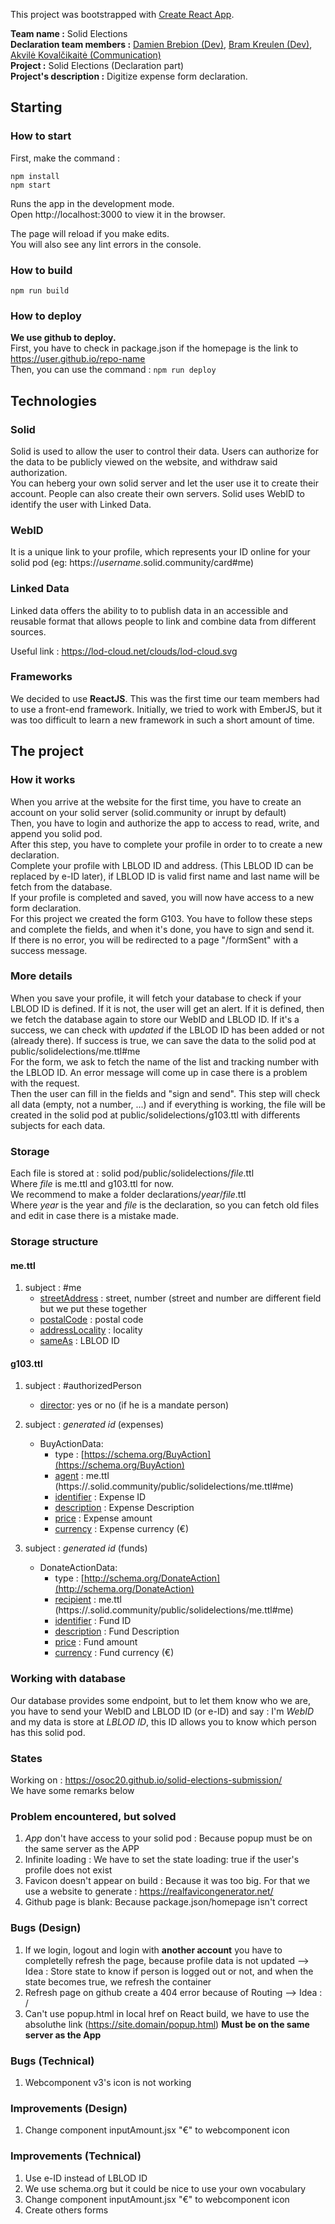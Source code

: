 This project was bootstrapped with [Create React App](https://github.com/facebook/create-react-app).

**Team name :** Solid Elections<br/>
**Declaration team members :** [Damien Brebion (Dev)](https://www.linkedin.com/in/damien-brebion/), [Bram Kreulen (Dev)](https://www.linkedin.com/in/bram-kreulen-3ba60a1b3/), [Akvilė Kovalčikaitė (Communication)](https://www.linkedin.com/in/kovalcikaite)<br/>
**Project :** Solid Elections (Declaration part)<br/>
**Project's description :** Digitize expense form declaration.<br/>

## Starting
### How to start
First, make the command :
```
npm install
npm start
```

Runs the app in the development mode.<br/>
Open http://localhost:3000 to view it in the browser.<br/>

The page will reload if you make edits.<br/>
You will also see any lint errors in the console.

### How to build
`npm run build`

### How to deploy
**We use github to deploy.**<br/>
First, you have to check in package.json if the homepage is the link to https://user.github.io/repo-name<br/>
Then, you can use the command :
`npm run deploy`

## Technologies
### Solid
Solid is used to allow the user to control their data. Users can authorize for the data to be publicly viewed on the website, and withdraw said authorization.<br/>
You can heberg your own solid server and let the user use it to create their account. People can also create their own servers.
Solid uses WebID to identify the user with Linked Data.

### WebID
It is a unique link to your profile, which represents your ID online for your solid pod (eg: https://_username_.solid.community/card#me)

### Linked Data
Linked data offers the ability to to publish data in an accessible and reusable format that allows people to link and combine data from different sources.

Useful link : https://lod-cloud.net/clouds/lod-cloud.svg 


### Frameworks
We decided to use **ReactJS**. This was the first time our team members had to use a front-end framework. Initially, we tried to work with EmberJS, but it was too difficult to learn a new framework in such a short amount of time.

## The project
### How it works
When you arrive at the website for the first time, you have to create an account on your solid server (solid.community or inrupt by default)<br/>
Then, you have to login and authorize the app to access to read, write, and append you solid pod.<br/>
After this step, you have to complete your profile in order to to create a new declaration.<br/>
Complete your profile with LBLOD ID and address. (This LBLOD ID can be replaced by e-ID later), if LBLOD ID is valid first name and last name will be fetch from the database.<br/>
If your profile is completed and saved, you will now have access to a new form declaration. <br/>
For this project we created the form G103. You have to follow these steps and complete the fields, and when it's done, you have to sign and send it.<br/>
If there is no error, you will be redirected to a page "/formSent" with a success message.

### More details
When you save your profile, it will fetch your database to check if your LBLOD ID is defined. If it is not, the user will get an alert. If it is defined, then we fetch the database again to store our WebID and LBLOD ID. If it's a success, we can check with _updated_ if the LBLOD ID has been added or not (already there). If success is true, we can save the data to the solid pod at public/solidelections/me.ttl#me<br/>
For the form, we ask to fetch the name of the list and tracking number with the LBLOD ID. An error message will come up in case there is a problem with the request.<br/>
Then the user can fill in the fields and "sign and send". This step will check all data (empty, not a number, ...) and if everything is working, the file will be created in the solid pod at public/solidelections/g103.ttl with differents subjects for each data.

### Storage
Each file is stored at : solid pod/public/solidelections/_file_.ttl<br/>
Where _file_ is me.ttl and g103.ttl for now. <br/>
We recommend to make a folder declarations/_year_/_file_.ttl<br/>
Where _year_ is the year and _file_ is the declaration, so you can fetch old files and edit in case there is a mistake made.

### Storage structure
#### me.ttl
1. subject : #me
    - [streetAddress](https://schema.org/streetAddress) : street, number (street and number are different field but we put these together
    - [postalCode](https://schema.org/postalCode) : postal code
    - [addressLocality](https://schema.org/addressLocality) : locality
    - [sameAs](https://schema.org/sameAs) : LBLOD ID

#### g103.ttl
1. subject : #authorizedPerson
    - [director](https://schema.org/director): yes or no (if he is a mandate person)

1. subject : _generated id_ (expenses)
    * BuyActionData:
        - type : [https://schema.org/BuyAction](https://schema.org/BuyAction)
        - [agent](http://schema.org/agent) : me.ttl (https://_<user>_.solid.community/public/solidelections/me.ttl#me)
        - [identifier](https://schema.org/identifier) : Expense ID
        - [description](http://schema.org/description) : Expense Description
        - [price](http://schema.org/price) : Expense amount
        - [currency](http://schema.org/priceCurrency) : Expense currency (€)

1. subject : _generated id_ (funds)
    * DonateActionData:
        - type : [http://schema.org/DonateAction](http://schema.org/DonateAction) 
        - [recipient](https://schema.org/recipient) : me.ttl (https://_<user>_.solid.community/public/solidelections/me.ttl#me)
        - [identifier](https://schema.org/identifier) : Fund ID
        - [description](http://schema.org/description) : Fund Description
        - [price](http://schema.org/price) : Fund amount
        - [currency](http://schema.org/priceCurrency) : Fund currency (€)

### Working with database
Our database provides some endpoint, but to let them know who we are, you have to send your WebID and LBLOD ID (or e-ID) and say :
I'm _WebID_ and my data is store at _LBLOD ID_, this ID allows you to know which person has this solid pod.<br/>

### States
Working on : https://osoc20.github.io/solid-elections-submission/<br/>
We have some remarks below

### Problem encountered, but solved
1. _App_ don't have access to your solid pod : Because popup must be on the same server as the APP
1. Infinite loading : We have to set the state loading: true if the user's profile does not exist
1. Favicon doesn't appear on build : Because it was too big. For that we use a website to generate : https://realfavicongenerator.net/
1. Github page is blank: Because package.json/homepage isn't correct

### Bugs (Design)
1. If we login, logout and login with **another account** you have to completelly refresh the page, because profile data is not updated
--> Idea : Store state to know if person is logged out or not, and when the state becomes true, we refresh the container
1. Refresh page on github create a 404 error because of Routing
--> Idea : /
1. Can't use popup.html in local href on React build, we have to use the absoluthe link (https://site.domain/popup.html) **Must be on the same server as the App**

### Bugs (Technical)
1. Webcomponent v3's icon is not working

### Improvements (Design)
1. Change component inputAmount.jsx "€" to webcomponent icon

### Improvements (Technical)
1. Use e-ID instead of LBLOD ID
1. We use schema.org but it could be nice to use your own vocabulary
1. Change component inputAmount.jsx "€" to webcomponent icon
1. Create others forms